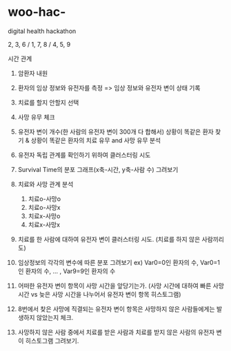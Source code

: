 # woo-hac-
digital health hackathon 

2, 3, 6 / 1, 7, 8 / 4, 5, 9

시간 관계
1. 암환자 내원
2. 환자의 임상 정보와 유전자를 측정
    => 임상 정보와 유전자 변이 상태 기록
3. 치료를 할지 안할지 선택
4. 사망 유무 체크

1. 유전자 변이 개수(한 사람의 유전자 변이 300개 다 합해서) 상황이 똑같은 환자 찾기 & 상황이 똑같은 환자의 치료 유무 and 사망 유무 분석

2. 유전자 독립 관계를 확인하기 위하여 클러스터링 시도

3. Survival Time의 분포 그래프(x축-시간, y축-사람 수) 그려보기

4. 치료와 사망 관계 분석
	1) 치료o-사망o
	2) 치료o-사망x
	3) 치료x-사망o
	4) 치료x-사망x

5. 치료를 한 사람에 대하여 유전자 변이 클러스터링 시도. (치료를 하지 않은 사람끼리도)

6. 임상정보의 각각의 변수에 따른 분포 그려보기
	ex) Var0=0인 환자의 수, Var0=1인 환자의 수, ... , Var9=9인 환자의 수

7. 어떠한 유전자 변이 항목이 사망 시간을 앞당기는가. (사망 시간에 대하여 빠른 사망 시간 vs 늦은 사망 시간을 나누어서 유전자 변이 항목 히스토그램)

8. 8번에서 찾은 사망에 직결되는 유전자 변이 항목은 사망하지 않은 사람들에게는 발생하지 않았는지 체크.

9. 사망하지 않은 사람 중에서 치료를 받은 사람과 치료를 받지 않은 사람의 유전자 변이 히스토그램 그려보기.